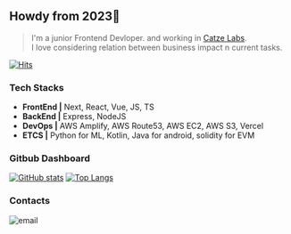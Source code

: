 ## Howdy from 2023👋
> I'm a junior Frontend Devloper. and working in [Catze Labs](https://www.catze.capital/).  
I love considering relation between business impact n current tasks.

[![Hits](https://hits.seeyoufarm.com/api/count/incr/badge.svg?url=https%3A%2F%2Fgithub.com%2Fhowdyfrom2019&count_bg=%2332D954&title_bg=%232DB400&icon=linewebtoon.svg&icon_color=%23FFFFFF&title=hits&edge_flat=true)](https://hits.seeyoufarm.com)

### Tech Stacks

- **FrontEnd |** Next, React, Vue, JS, TS
- **BackEnd |** Express, NodeJS
- **DevOps |** AWS Amplify, AWS Route53, AWS EC2, AWS S3, Vercel
- **ETCS |** Python for ML, Kotlin, Java for android, solidity for EVM

### Gitbub Dashboard


[![GitHub stats](https://github-readme-stats.vercel.app/api?username=howdyfrom2019&theme=tokyonight&line_height=20)](https://github.com/anuraghazra/github-readme-stats) [![Top Langs](https://github-readme-stats.vercel.app/api/top-langs/?username=howdyfrom2019&layout=compact&theme=cobalt)](https://github.com/anuraghazra/github-readme-stats)

### Contacts

<img src="https://img.shields.io/badge/Gmail-D14836?style=for-the-badge&logo=gmail&logoColor=white&link=mailto:jake@catze.xyz" alt="email" />
